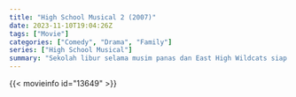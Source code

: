```yaml
---
title: "High School Musical 2 (2007)"
date: 2023-11-10T19:04:26Z
tags: ["Movie"]
categories: ["Comedy", "Drama", "Family"]
series: ["High School Musical"]
summary: "Sekolah libur selama musim panas dan East High Wildcats siap memanfaatkan waktu mereka setelah mendapatkan pekerjaan di country club kaya milik keluarga Sharpay dan Ryan."
---
```


<mux-player stream-type="on-demand"
src="https://kp3d-my.sharepoint.com/personal/ryoo_kp3d_onmicrosoft_com/_layouts/15/download.aspx?share=EbfZdmzLlj1CorkGSP3zFtMBWblQq11ghVuPwWULA1DGuw" prefer-playback="mse" controls>

</mux-player>


{{< movieinfo id="13649" >}}

<script src="https://cdn.jsdelivr.net/npm/@mux/mux-player"></script>

 <script type="application/ld+json ">
{
"@context": "https://schema.org/",
"@type": "VideoObject",
"name": "High School Musical 2 (2007)",
"contentUrl": "https://stream.mux.com/EVvwbgwHI5y79005YEYJi3UUWmwn3GLHWz6oOpMJVvU4.m3u8",
"thumbnailUrl": "https://www.themoviedb.org/t/p/original/2fky2uBBrBpkebvGyGoeApIcZjJ.jpgg?width=314&fit_mode=preserve&time=25",
"uploadDate": "2023-11-10T19:04:26Z",
}

</script>